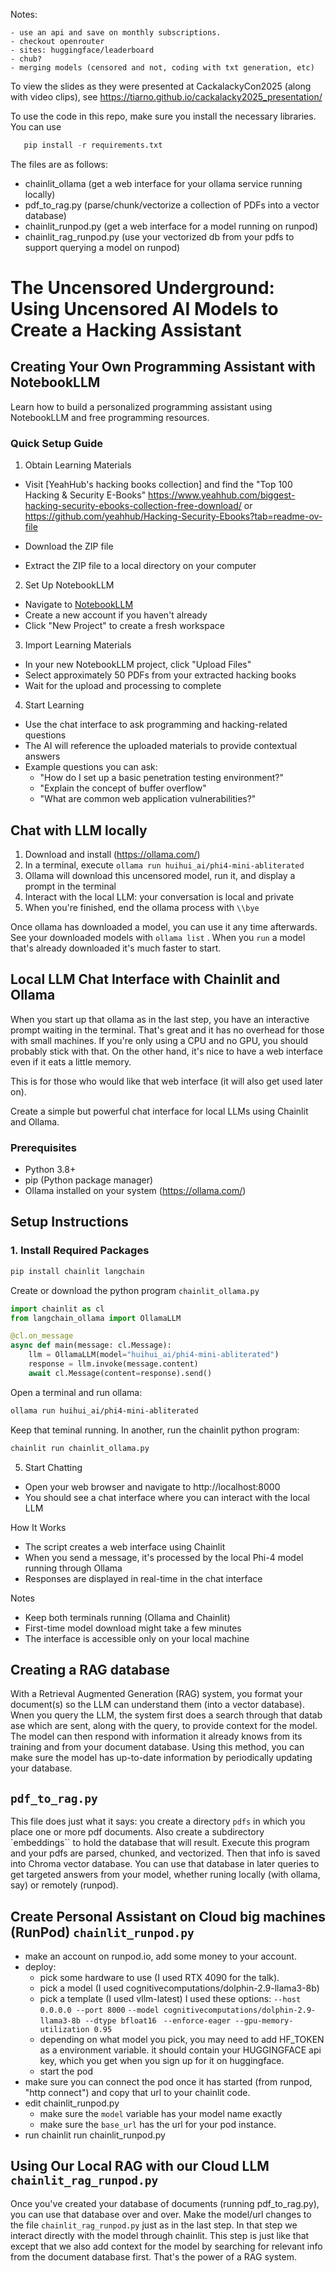 Notes:

    - use an api and save on monthly subscriptions.
    - checkout openrouter
    - sites: huggingface/leaderboard
    - chub?
    - merging models (censored and not, coding with txt generation, etc)

To view the slides as they were presented at CackalackyCon2025 (along with video clips),
see https://tiarno.github.io/cackalacky2025_presentation/


To use the code in this repo, make sure you install the necessary libraries.
You can use 
```python
   pip install -r requirements.txt
```
The files are as follows:

   - chainlit_ollama (get a web interface for your ollama service running locally)
   - pdf_to_rag.py (parse/chunk/vectorize a collection of PDFs into a vector database)
   - chainlit_runpod.py (get a web interface for a model running on runpod)
   - chainlit_rag_runpod.py (use your vectorized db from your pdfs to support querying a model on runpod)

# The Uncensored Underground: Using Uncensored AI Models to Create a Hacking Assistant

## Creating Your Own Programming Assistant with NotebookLLM

Learn how to build a personalized programming assistant using NotebookLLM and free programming resources.

### Quick Setup Guide

1. Obtain Learning Materials
- Visit [YeahHub's hacking books collection] and find the "Top 100 Hacking & Security E-Books"
    https://www.yeahhub.com/biggest-hacking-security-ebooks-collection-free-download/
    or
    https://github.com/yeahhub/Hacking-Security-Ebooks?tab=readme-ov-file
  
- Download the ZIP file
- Extract the ZIP file to a local directory on your computer

2. Set Up NotebookLLM
- Navigate to [NotebookLLM](https://notebookllm.com)
- Create a new account if you haven't already
- Click "New Project" to create a fresh workspace

3. Import Learning Materials
- In your new NotebookLLM project, click "Upload Files"
- Select approximately 50 PDFs from your extracted hacking books
- Wait for the upload and processing to complete

4. Start Learning
- Use the chat interface to ask programming and hacking-related questions
- The AI will reference the uploaded materials to provide contextual answers
- Example questions you can ask:
  - "How do I set up a basic penetration testing environment?"
  - "Explain the concept of buffer overflow"
  - "What are common web application vulnerabilities?"


## Chat with LLM locally

1. Download and install (https://ollama.com/)
2. In a terminal, execute ``ollama run huihui_ai/phi4-mini-abliterated``
3. Ollama will download this uncensored model, run it, and display a prompt in the terminal
4. Interact with the local LLM: your conversation is local and private
5. When you're finished, end the ollama process with ``\\bye``

Once ollama has downloaded a model, you can use it any time afterwards.
See your downloaded models with ``ollama list`` . When you ``run`` a model
that's already downloaded it's much faster to start.

## Local LLM Chat Interface with Chainlit and Ollama

When you start up that ollama as in the last step, you have an interactive prompt
waiting in the terminal. That's great and it has no overhead for those with small
machines. If you're only using a CPU and no GPU, you should probably stick with that.
On the other hand, it's nice to have a web interface even if it eats a little memory.

This is for those who would like that web interface (it will also get used later on).

Create a simple but powerful chat interface for local LLMs using Chainlit and Ollama.

### Prerequisites
- Python 3.8+
- pip (Python package manager)
- Ollama installed on your system (https://ollama.com/)

## Setup Instructions

### 1. Install Required Packages
```bash
pip install chainlit langchain
```

Create or download the python program `chainlit_ollama.py`
```python
import chainlit as cl
from langchain_ollama import OllamaLLM

@cl.on_message
async def main(message: cl.Message):
    llm = OllamaLLM(model="huihui_ai/phi4-mini-abliterated")
    response = llm.invoke(message.content)
    await cl.Message(content=response).send()
```
Open a terminal and run ollama:
```bash
ollama run huihui_ai/phi4-mini-abliterated
```

Keep that teminal running. 
In another, run the chainlit python program:

```bash
chainlit run chainlit_ollama.py
```

5. Start Chatting
   
- Open your web browser and navigate to http://localhost:8000
- You should see a chat interface where you can interact with the local LLM

How It Works

- The script creates a web interface using Chainlit
- When you send a message, it's processed by the local Phi-4 model running through Ollama
- Responses are displayed in real-time in the chat interface


Notes

- Keep both terminals running (Ollama and Chainlit)
- First-time model download might take a few minutes 
- The interface is accessible only on your local machine


## Creating a RAG database 

With a Retrieval Augmented Generation (RAG) system,
you format your document(s) so the LLM can understand them (into a vector database).
Wnen you query the LLM, the system first does a search through that datab ase 
which are sent, along with the query, to provide context for the model.
The model can then respond with information it already knows from its training and
from your document database. Using this method, you can make sure the model has
up-to-date information by periodically updating your database.


## ``pdf_to_rag.py``
This file does just what it says: you create a directory ``pdfs`` in which you place one or more
pdf documents. Also create a subdirectory  `embeddings`` to hold the database that will result. Execute this program and your pdfs are parsed, chunked, and vectorized. Then that info is saved into Chroma vector
database. You can use that database in later queries to get targeted answers from your model, whether
runing locally (with ollama, say) or remotely (runpod).

## Create Personal Assistant on Cloud big machines (RunPod) ``chainlit_runpod.py``

- make an account on runpod.io, add some money to your account.
- deploy:
  + pick some hardware to use (I used RTX 4090 for the talk).
  + pick a model (I used cognitivecomputations/dolphin-2.9-llama3-8b)
  + pick a template (I used vllm-latest) I used these options:
    ``--host 0.0.0.0 --port 8000`` 
    ``--model cognitivecomputations/dolphin-2.9-llama3-8b --dtype bfloat16``
    `` --enforce-eager --gpu-memory-utilization 0.95``
  + depending on what model you pick, you may need to add HF_TOKEN as a environment variable.
    it should contain your HUGGINGFACE api key, which you get when you sign up for it on huggingface.
  + start the pod
- make sure you can connect the pod once it has started (from runpod, "http connect") and copy that url to your chainlit code.
- edit chainlit_runpod.py
  + make sure the ``model`` variable has your model name exactly
  + make sure the ``base_url`` has the url for your pod instance.
- run chainlit run chainlit_runpod.py



## Using Our Local RAG with our Cloud LLM ``chainlit_rag_runpod.py``

Once you've created your database of documents (running pdf_to_rag.py), you
can use that database over and over. Make the model/url changes to the file
``chainlit_rag_runpod.py`` just as in the last step. In that step we interact
directly with the model through chainlit. This step is just like that except that
we also add context for the model by searching for relevant info from the document
database first. That's the power of a RAG system.

